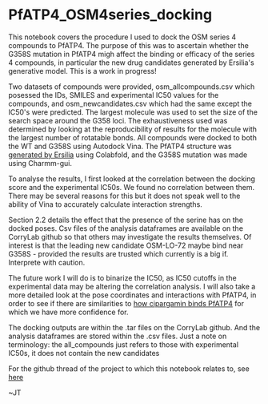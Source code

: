# PfATP4_OSM4series_docking

This notebook covers the procedure I used to dock the OSM series 4 compounds to PfATP4. The purpose of this was to ascertain whether the G358S mutation in PfATP4 migh affect the binding or efficacy of the series 4 compounds, in particular the new drug candidates generated by Ersilia's generative model. This is a work in progress!

Two datasets of compounds were provided, osm_allcompounds.csv which posessed the IDs, SMILES and experimental IC50 values for the compounds, and osm_newcandidates.csv which had the same except the IC50's were predicted. The largest molecule was used to set the size of the search space around the G358 loci. The exhaustiveness used was determined by looking at the reproducibility of results for the molecule with the largest number of rotatable bonds. All compounds were docked to both the WT and G358S using Autodock Vina. The PfATP4 structure was [generated by Ersilia](https://github.com/ersilia-os/osm-pfatp4-structure) using Colabfold, and the G358S mutation was made using Charmm-gui. 

To analyse the results, I first looked at the correlation between the docking score and the experimental IC50s. We found no correlation between them. There may be several reasons for this but it does not speak well to the ability of Vina to accurately calculate interaction strengths.

Section 2.2 details the effect that the presence of the serine has on the docked poses. Csv files of the analysis dataframes are available on the CorryLab github so that others may investigate the results themselves. Of interest is that the leading new candidate OSM-LO-72 maybe bind near G358S - provided the results are trusted which currently is a big if. Interprete with caution.

The future work I will do is to binarize the IC50, as IC50 cutoffs in the experimental data may be altering the correlation analysis. I will also take a more detailed look at the pose coordinates and interactions with PfATP4, in order to see if there are similarities to [how cipargamin binds PfATP4](https://doi.org/10.1038/s41467-022-33403-9) for which we have more confidence for. 

The docking outputs are within the .tar files on the CorryLab github. And the analysis dataframes are stored within the .csv files. Just a note on terminology: the all_compounds just refers to those with experimental IC50s, it does not contain the new candidates


For the github thread of the project to which this notebook relates to, see [here](https://github.com/OpenSourceMalaria/Series4_PredictiveModel/issues/34)

~JT

